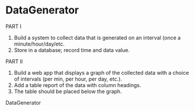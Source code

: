 DataGenerator
=============


PART I
   1. Build a system to collect data that is generated on an interval (once a minute/hour/day/etc. 
   2. Store in a database; record time and data value. 

PART II
   1.  Build a web app that displays a graph of the collected data with a choice of intervals (per min, per hour, per day, etc.). 
   2.  Add a table report of the data with column headings. 
   3.  The table should be placed below the graph.


DataGenerator

